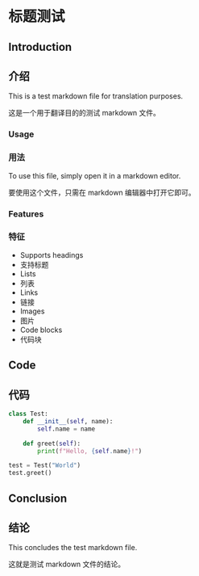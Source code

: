 # 标题测试

## Introduction

## 介绍

This is a test markdown file for translation purposes.

这是一个用于翻译目的的测试 markdown 文件。

### Usage

### 用法

To use this file, simply open it in a markdown editor.

要使用这个文件，只需在 markdown 编辑器中打开它即可。

### Features

### 特征

- Supports headings
- 支持标题
- Lists
- 列表
- Links
- 链接
- Images
- 图片
- Code blocks
- 代码块

## Code

## 代码

```python
class Test:
    def __init__(self, name):
        self.name = name

    def greet(self):
        print(f"Hello, {self.name}!")

test = Test("World")
test.greet()
```

## Conclusion

## 结论

This concludes the test markdown file.

这就是测试 markdown 文件的结论。
